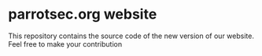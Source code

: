 # parrotsec.org website

This repository contains the source code of the new version of our website.
Feel free to make your contribution
